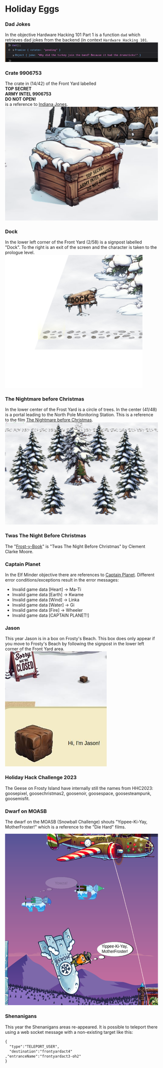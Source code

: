 # Holiday Eggs

### Dad Jokes
In the objective Hardware Hacking 101 Part 1 is a function `dad` which retrieves dad jokes from the backend (in context `Hardware Hacking 101`.   
![dad jokes](images/dad-jokes.png)

### Crate 9906753
The crate in (14/42) of the Front Yard labelled   
**TOP SECRET**  
**ARMY INTEL 9906753**  
**DO NOT OPEN!**  
is a reference to [Indiana Jones](https://indianajones.fandom.com/wiki/9906753).   
![Crate 9906753](images/crate-9906753.png)

### Dock
In the lower left corner of the Front Yard (2/58) is a signpost labelled "Dock". To the right is an exit of the screen and the character is taken to the prologue level.   
![Dock](images/dock.png)

### The Nightmare before Christmas
In the lower center of the Frost Yard is a circle of trees. In the center (41/48) is a portal leading to the North Pole Monitoring Station.
This is a reference to the film [The Nightmare before Christmas](https://en.wikipedia.org/wiki/The_Nightmare_Before_Christmas).   
![Circle of Trees](images/circle-of-trees.png)

### Twas The Night Before Christmas
The "[Frost-y-Book](https://frost-y-book.com/)" is "Twas The Night Before Christmas" by Clement Clarke Moore.

### Captain Planet
In the Elf Minder objective there are references to [Captain Planet](https://en.wikipedia.org/wiki/Captain_Planet_and_the_Planeteers). Different error conditions/exceptions result in the error messages:
 - Invalid game data [Heart] → Ma-Ti
 - Invalid game data [Earth] → Kwame
 - Invalid game data [Wind] → Linka
 - Invalid game data [Water] → Gi
 - Invalid game data [Fire] → Wheeler
 - Invalid game data [CAPTAIN PLANET!]
        
### Jason
This year Jason is in a box on Frosty's Beach. This box does only appear if you move to Frosty's Beach by following the signpost in the lower left corner of the Front Yard area.   
![Jason](images/jason.jpg)

### Holiday Hack Challenge 2023
The Geese on Frosty Island have internally still the names from HHC2023: goosepixel, goosechristmas2, goosenoir, goosespace, goosesteampunk, goosemisfit.

### Dwarf on MOASB
The dwarf on the MOASB (Snowball Challenge) shouts "Yippee-Ki-Yay, MotherFroster!" which is a reference to the "Die Hard" films.

![enter image description here](images/moasb.png)

### Shenanigans
This year the Shenanigans areas re-appeared. It is possible to teleport there using a web socket message with a non-existing target like this:
```
{
  "type":"TELEPORT_USER",
  "destination":"frontyardact4"
,"entranceName":"frontyardact3-oh2"
}
```

<!--stackedit_data:
eyJoaXN0b3J5IjpbLTE4MzA2NjIzOTIsMTcwNDI4NjY3NCw3NT
A1NTA3MTZdfQ==
-->